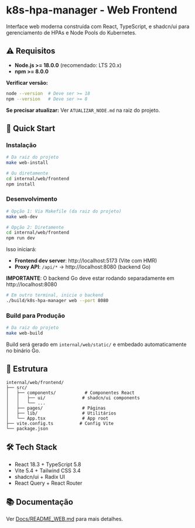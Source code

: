 # k8s-hpa-manager - Web Frontend

Interface web moderna construída com React, TypeScript, e shadcn/ui para gerenciamento de HPAs e Node Pools do Kubernetes.

## ⚠️ Requisitos

- **Node.js >= 18.0.0** (recomendado: LTS 20.x)
- **npm >= 8.0.0**

**Verificar versão:**
```bash
node --version  # Deve ser >= 18
npm --version   # Deve ser >= 8
```

**Se precisar atualizar:** Ver `ATUALIZAR_NODE.md` na raiz do projeto.

## 🚀 Quick Start

### Instalação

```bash
# Da raiz do projeto
make web-install

# Ou diretamente
cd internal/web/frontend
npm install
```

### Desenvolvimento

```bash
# Opção 1: Via Makefile (da raiz do projeto)
make web-dev

# Opção 2: Diretamente
cd internal/web/frontend
npm run dev
```

Isso iniciará:
- **Frontend dev server**: http://localhost:5173 (Vite com HMR)
- **Proxy API**: `/api/*` → http://localhost:8080 (backend Go)

**IMPORTANTE**: O backend Go deve estar rodando separadamente em http://localhost:8080

```bash
# Em outro terminal, inicie o backend
./build/k8s-hpa-manager web --port 8080
```

### Build para Produção

```bash
# Da raiz do projeto
make web-build
```

Build será gerado em `internal/web/static/` e embedado automaticamente no binário Go.

## 📁 Estrutura

```
internal/web/frontend/
├── src/
│   ├── components/           # Componentes React
│   │   ├── ui/              # shadcn/ui components
│   │   └── ...
│   ├── pages/               # Páginas
│   ├── lib/                 # Utilitários
│   └── App.tsx              # App root
├── vite.config.ts          # Config Vite
└── package.json
```

## 🛠️ Tech Stack

- React 18.3 + TypeScript 5.8
- Vite 5.4 + Tailwind CSS 3.4
- shadcn/ui + Radix UI
- React Query + React Router

## 📚 Documentação

Ver [Docs/README_WEB.md](../../../Docs/README_WEB.md) para mais detalhes.
